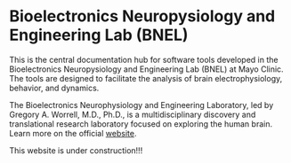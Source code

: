 # Bioelectronics Neuropysiology and Engineering Lab (BNEL)

This is the central documentation hub for software tools developed in the Bioelectronics Neuropysiology and Engineering
Lab (BNEL) at Mayo Clinic. The tools are designed to facilitate the analysis of brain electrophysiology, behavior,
and dynamics.

The Bioelectronics Neurophysiology and Engineering Laboratory, led by Gregory A. Worrell, M.D., Ph.D., is 
a multidisciplinary discovery and translational research laboratory focused on exploring the human brain. Learn more
on the official [website](https://www.mayo.edu/research/labs/bioelectronics-neurophysiology-engineering).

This website is under construction!!!



